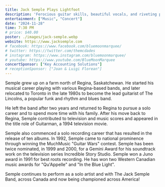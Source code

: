 ```yaml
---
title: Jack Semple Plays Lightfoot
description: 'Ferocious guitar skills, beautiful vocals, and riveting performances have captured hearts across North America.'
entertainment: ["Music", "Concert"]
date: "2024-11-28"
time: 7:30 PM
# price: $40.00
poster: ./images/jack-semple.webp
website: https://www.jacksemple.com
# facebook: https://www.facebook.com/bluemoonmarquee/
# twitter: https://twitter.com/themcdades
# instagram: https://www.instagram.com/bluemoonmarquee/
# youtube: https://www.youtube.com/BlueMoonMarquee
concertSponsor: ["Key Accounting Solutions"]
# receptionSponsor: ["Joan & Luigi Florean"]
---
```



Semple grew up on a farm north of Regina, Saskatchewan. He started his musical career playing with various Regina-based bands, and later relocated to Toronto in the late 1980s to become the lead guitarist of The Lincolns, a popular funk and rhythm and blues band.

He left the band after two years and returned to Regina to pursue a solo career and to spend more time with his family. After his move back to Regina, Semple contributed to television and music scores and appeared in the title role of Guitarman, a 1994 television movie.

Semple also commenced a solo recording career that has resulted in the release of ten albums. In 1992, Semple came to national prominence through winning the MuchMusic "Guitar Wars" contest. Semple has been twice nominated, in 1999 and 2000, for a Gemini Award for his soundtrack work on the television series Incredible Story Studio. Semple won a Juno award in 1991 for best roots recording. He has won two Western Canadian music awards for "Qu'Appelle" and "In the Blue Light".

Semple continues to perform as a solo artist and with The Jack Semple Band, across Canada and now being championed across America!